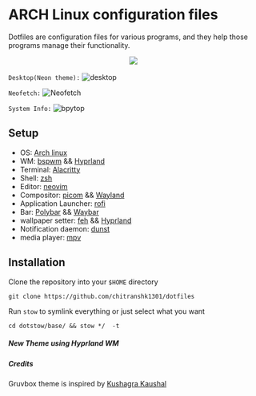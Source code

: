 # ARCH Linux configuration files
Dotfiles are configuration files for various programs, and they help those programs manage their functionality.

<p align="center">
 <img  src="https://visitor-badge.glitch.me/badge?page_id=chitranshk1301/dotfiles.visitor-badge" >  
 <img  alt="" src="https://img.shields.io/github/repo-size/chitranshk1301/dotfiles?style=flat&label=repo-size&color=fb9199&labelColor=1d212a"/>
</p>

`Desktop(Neon theme):`
![desktop](https://i.imgur.com/lJ0i8HF.jpg)

`Neofetch:`
![Neofetch]([https://github.com/chitranshk1301/Ignore-this/blob/main/neofetch.png](https://github.com/chitranshk1301/dotfiles/blob/main/wallpaper/Screenshot_20230519_005213.png)?raw=true)

`System Info:`
![bpytop](https://github.com/chitranshk1301/Ignore-this/blob/main/bpytop.png?raw=true)


## Setup
- OS: [Arch linux](https://archlinux.org/)
- WM: [bspwm](https://github.com/baskerville/bspwm) && [Hyprland](https://github.com/hyprwm/Hyprland)
- Terminal: [Alacritty](https://github.com/alacritty/alacritty)
- Shell: [zsh](https://www.zsh.org/)
- Editor: [neovim](https://github.com/neovim/neovim)
- Compositor: [picom](https://github.com/Arian8j2/picom-jonaburg-fix.git) && [Wayland](https://github.com/freedesktop/wayland)
- Application Launcher: [rofi](https://github.com/davatorium/rofi)
- Bar: [Polybar](https://github.com/polybar/polybar) && [Waybar](https://github.com/Alexays/Waybar)
- wallpaper setter: [feh](https://feh.finalrewind.org/) && [Hyprland](https://github.com/hyprwm/Hyprland)
- Notification daemon: [dunst](https://dunst-project.org/)
- media player: [mpv](https://mpv.io/)

## Installation
Clone the repository into your `$HOME` directory


```
git clone https://github.com/chitranshk1301/dotfiles 
```

Run `stow` to symlink everything or just select what you want
```
cd dotstow/base/ && stow */  -t
```
##### New Theme using Hyprland WM


##### Credits
Gruvbox theme is inspired by [Kushagra Kaushal](https://github.com/kshgrk/linux_dotfiles)
